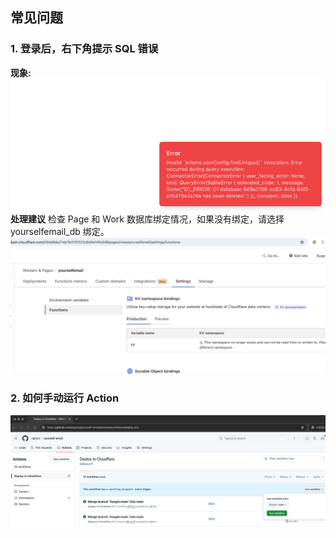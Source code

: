 ## 常见问题
### 1. 登录后，右下角提示 SQL 错误
**现象:**
![faq1.png](../../tutorial/faq1.png)
**处理建议** 检查 Page 和 Work 数据库绑定情况，如果没有绑定，请选择 yourselfemail_db 绑定。
![pages_d1_check.png](../../tutorial/pages_d1_check.png)

### 2. 如何手动运行 Action
![faq2.png](../../tutorial/faq2.png)
